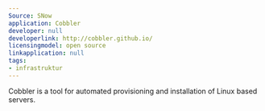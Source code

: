 ```yaml
---
Source: SNow
application: Cobbler
developer: null
developerlink: http://cobbler.github.io/
licensingmodel: open source
linkapplication: null
tags:
- infrastruktur
---
```

Cobbler is a tool for automated provisioning and installation of Linux based servers.
